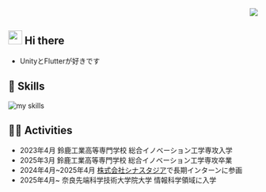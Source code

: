 <div align="right">
  <img src="https://komarev.com/ghpvc/?username=MAAAARCY" />
</div>

## <img src="https://media.giphy.com/media/hvRJCLFzcasrR4ia7z/giphy.gif" width="28"> Hi there

- UnityとFlutterが好きです

## 🌱 Skills
<img alt="my skills" src="https://skillicons.dev/icons?theme=dark&perline=7&i=unity,blender,github,notion,ubuntu,apple,windows,flutter,python,cs" />
<br>

## 🏃‍♀️ Activities
- 2023年4月 鈴鹿工業高等専門学校 総合イノベーション工学専攻入学
- 2025年3月 鈴鹿工業高等専門学校 総合イノベーション工学専攻卒業
- 2024年4月~2025年4月 [株式会社シナスタジア](https://www.wantedly.com/companies/company_793206)で長期インターンに参画
- 2025年4月~ 奈良先端科学技術大学院大学 情報科学領域に入学
 <!--
 <p align=left>
   <img src="https://github-readme-stats.vercel.app/api?username=MAAAARCY&show_icons=true&theme=algolia" height=170px>
   <img src="https://github-readme-stats.vercel.app/api/top-langs/?username=MAAAARCY&theme=algolia&layout=compact" height=170px>
 </p
 -->
  
 <!--[![trophy](https://github-profile-trophy.vercel.app/?username=MAAAARCY&theme=algolia&column=7)](https://github.com/MAAAARCY/github-profile-trophy)-->
